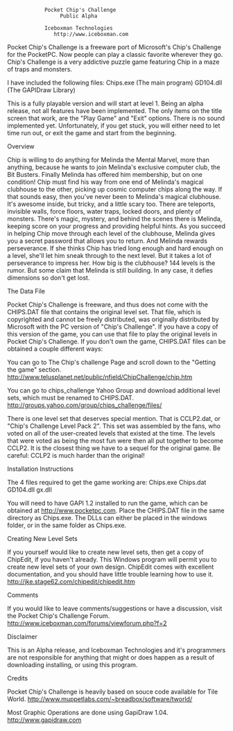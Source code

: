 
				Pocket Chip's Challenge
				     Public Alpha

				Iceboxman Technologies
			       http://www.iceboxman.com


Pocket Chip's Challenge is a freeware port of Microsoft's Chip's Challenge for the PocketPC. Now people can play a classic favorite wherever they go.  Chip's Challenge is a very addictive puzzle game featuring Chip in a maze of traps and monsters.

I have included the following files: 
	Chips.exe (The main program) 
	GD104.dll (The GAPIDraw Library)

This is a fully playable version and will start at level 1. Being an alpha release, not all features have been implemented.  The only items on the title screen that work, are the "Play Game" and "Exit" options.  There is no sound implemented yet.  Unfortunately, if you get stuck, you will either need to let time run out, or exit the game and start from the beginning.


  Overview

Chip is willing to do anything for Melinda the Mental Marvel, more than anything, because he wants to join Melinda's exclusive computer club, the Bit Busters. Finally Melinda has offered him membership, but on one condition! Chip must find his way from one end of Melinda's magical clubhouse to the other, picking up cosmic computer chips along the 
way.
If that sounds easy, then you've never been to Melinda's magical clubhouse. It's awesome inside, but tricky, and a little scary too. There are teleports, invisible walls, force floors, water traps, locked doors, and plenty of monsters. There's magic, mystery, and behind the scenes there is Melinda, keeping score on your progress and providing helpful hints. 
As you succeed in helping Chip move through each level of the clubhouse, Melinda gives you a secret password that allows you to return. And Melinda rewards perseverance. If she thinks Chip has tried long enough and hard enough on a level, she'll let him sneak through to the next level. But it takes a lot of perseverance to impress her. 
How big is the clubhouse? 144 levels is the rumor. But some claim that Melinda is still building. In any case, it defies dimensions so don't get lost. 


  The Data File

Pocket Chip's Challenge is freeware, and thus does not come with the CHIPS.DAT file that contains the original level set.
That file, which is copyrighted and cannot be freely distributed, was originally distributed by Microsoft with the PC version of "Chip's Challenge". If you have a copy of this version of the game, you can use that file to play the original levels in Pocket Chip's Challenge. If you don't own the game, CHIPS.DAT files can be obtained a couple different ways: 

You can go to The Chip's challenge Page and scroll down to the "Getting the game" section. 
http://www.telusplanet.net/public/nfield/ChipChallenge/chip.htm

You can go to chips_challenge Yahoo Group and download additional level sets, which must be renamed to CHIPS.DAT.
http://groups.yahoo.com/group/chips_challenge/files/

There is one level set that deserves special mention. That is CCLP2.dat, or "Chip's Challenge Level Pack 2". This set
was assembled by the fans, who voted on all of the user-created levels that existed at the time. The levels that were voted as being the most fun were then all put together to become CCLP2. It is the closest thing we have to a
sequel for the original game. 
Be careful: CCLP2 is much harder than the original!


  Installation Instructions

The 4 files required to get the game working are:
	Chips.exe
	Chips.dat
	GD104.dll
	gx.dll

You will need to have GAPI 1.2 installed to run the game, which can be obtained at http://www.pocketpc.com.
Place the CHIPS.DAT file in the same directory as Chips.exe.  The DLLs can either be placed in the windows folder, or in the same folder as Chips.exe.


  Creating New Level Sets

If you yourself would like to create new level sets, then get a copy of ChipEdit, if you haven't already. This Windows program will permit you to create new level sets of your own design. ChipEdit comes with excellent
documentation, and you should have little trouble learning how to use it.
http://jke.stage62.com/chipedit/chipedit.htm


  Comments

If you would like to leave comments/suggestions or have a discussion, visit the Pocket Chip's Challenge Forum.
http://www.iceboxman.com/forums/viewforum.php?f=2


  Disclaimer

This is an Alpha release, and Iceboxman Technologies and it's programmers are not responsible for anything that might or does happen as a result of downloading installing, or using this program. 


  Credits

Pocket Chip's Challenge is heavily based on souce code available for Tile World.
http://www.muppetlabs.com/~breadbox/software/tworld/

Most Graphic Operations are done using GapiDraw 1.04.
http://www.gapidraw.com